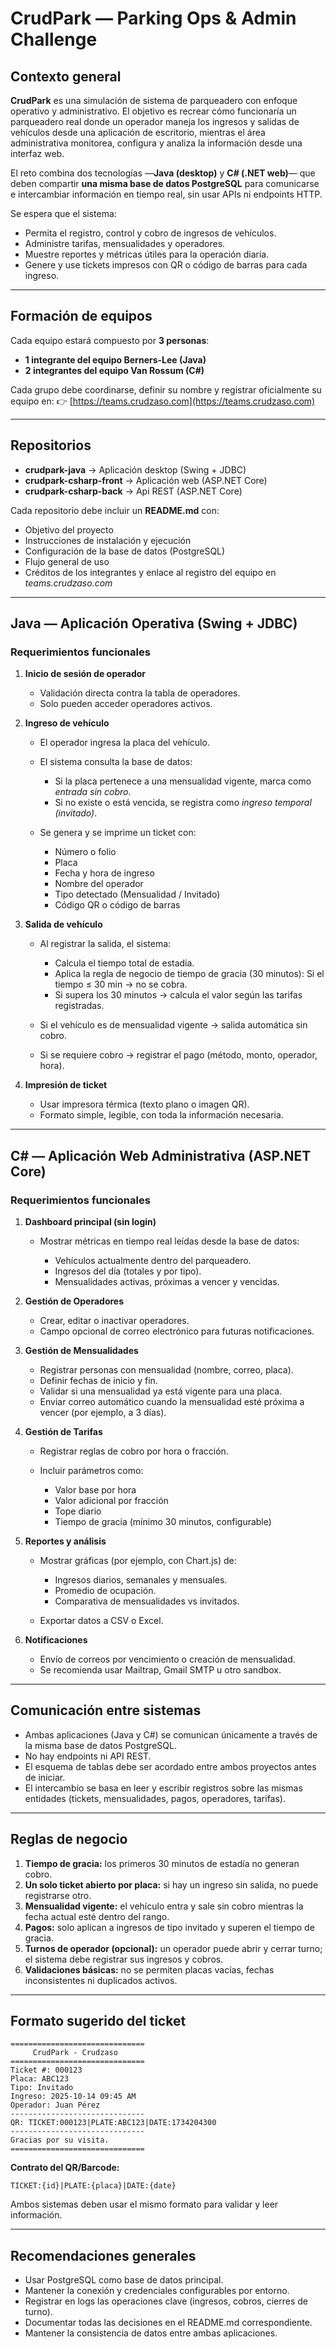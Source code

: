 # CrudPark — Parking Ops & Admin Challenge

## Contexto general

**CrudPark** es una simulación de sistema de parqueadero con enfoque operativo y administrativo.
El objetivo es recrear cómo funcionaría un parqueadero real donde un operador maneja los ingresos y salidas de vehículos desde una aplicación de escritorio, mientras el área administrativa monitorea, configura y analiza la información desde una interfaz web.

El reto combina dos tecnologías —**Java (desktop)** y **C# (.NET web)**— que deben compartir **una misma base de datos PostgreSQL** para comunicarse e intercambiar información en tiempo real, sin usar APIs ni endpoints HTTP.

Se espera que el sistema:

* Permita el registro, control y cobro de ingresos de vehículos.
* Administre tarifas, mensualidades y operadores.
* Muestre reportes y métricas útiles para la operación diaria.
* Genere y use tickets impresos con QR o código de barras para cada ingreso.

---

## Formación de equipos

Cada equipo estará compuesto por **3 personas**:

* **1 integrante del equipo Berners-Lee (Java)**
* **2 integrantes del equipo Van Rossum (C#)**

Cada grupo debe coordinarse, definir su nombre y registrar oficialmente su equipo en:
👉 [https://teams.crudzaso.com](https://teams.crudzaso.com)

---

## Repositorios

* **crudpark-java** → Aplicación desktop (Swing + JDBC)
* **crudpark-csharp-front** → Aplicación web (ASP.NET Core)
* **crudpark-csharp-back** → Api REST (ASP.NET Core)

Cada repositorio debe incluir un **README.md** con:

* Objetivo del proyecto
* Instrucciones de instalación y ejecución
* Configuración de la base de datos (PostgreSQL)
* Flujo general de uso
* Créditos de los integrantes y enlace al registro del equipo en *teams.crudzaso.com*

---

## Java — Aplicación Operativa (Swing + JDBC)

### Requerimientos funcionales

1. **Inicio de sesión de operador**

   * Validación directa contra la tabla de operadores.
   * Solo pueden acceder operadores activos.

2. **Ingreso de vehículo**

   * El operador ingresa la placa del vehículo.
   * El sistema consulta la base de datos:

     * Si la placa pertenece a una mensualidad vigente, marca como *entrada sin cobro*.
     * Si no existe o está vencida, se registra como *ingreso temporal (invitado)*.
   * Se genera y se imprime un ticket con:

     * Número o folio
     * Placa
     * Fecha y hora de ingreso
     * Nombre del operador
     * Tipo detectado (Mensualidad / Invitado)
     * Código QR o código de barras

3. **Salida de vehículo**

   * Al registrar la salida, el sistema:

     * Calcula el tiempo total de estadía.
     * Aplica la regla de negocio de tiempo de gracia (30 minutos):
       Si el tiempo ≤ 30 min → no se cobra.
     * Si supera los 30 minutos → calcula el valor según las tarifas registradas.
   * Si el vehículo es de mensualidad vigente → salida automática sin cobro.
   * Si se requiere cobro → registrar el pago (método, monto, operador, hora).

4. **Impresión de ticket**

   * Usar impresora térmica (texto plano o imagen QR).
   * Formato simple, legible, con toda la información necesaria.

---

## C# — Aplicación Web Administrativa (ASP.NET Core)

### Requerimientos funcionales

1. **Dashboard principal (sin login)**

   * Mostrar métricas en tiempo real leídas desde la base de datos:

     * Vehículos actualmente dentro del parqueadero.
     * Ingresos del día (totales y por tipo).
     * Mensualidades activas, próximas a vencer y vencidas.

2. **Gestión de Operadores**

   * Crear, editar o inactivar operadores.
   * Campo opcional de correo electrónico para futuras notificaciones.

3. **Gestión de Mensualidades**

   * Registrar personas con mensualidad (nombre, correo, placa).
   * Definir fechas de inicio y fin.
   * Validar si una mensualidad ya está vigente para una placa.
   * Enviar correo automático cuando la mensualidad esté próxima a vencer (por ejemplo, a 3 días).

4. **Gestión de Tarifas**

   * Registrar reglas de cobro por hora o fracción.
   * Incluir parámetros como:

     * Valor base por hora
     * Valor adicional por fracción
     * Tope diario
     * Tiempo de gracia (mínimo 30 minutos, configurable)

5. **Reportes y análisis**

   * Mostrar gráficas (por ejemplo, con Chart.js) de:

     * Ingresos diarios, semanales y mensuales.
     * Promedio de ocupación.
     * Comparativa de mensualidades vs invitados.
   * Exportar datos a CSV o Excel.

6. **Notificaciones**

   * Envío de correos por vencimiento o creación de mensualidad.
   * Se recomienda usar Mailtrap, Gmail SMTP u otro sandbox.

---

## Comunicación entre sistemas

* Ambas aplicaciones (Java y C#) se comunican únicamente a través de la misma base de datos PostgreSQL.
* No hay endpoints ni API REST.
* El esquema de tablas debe ser acordado entre ambos proyectos antes de iniciar.
* El intercambio se basa en leer y escribir registros sobre las mismas entidades (tickets, mensualidades, pagos, operadores, tarifas).

---

## Reglas de negocio

1. **Tiempo de gracia:** los primeros 30 minutos de estadía no generan cobro.
2. **Un solo ticket abierto por placa:** si hay un ingreso sin salida, no puede registrarse otro.
3. **Mensualidad vigente:** el vehículo entra y sale sin cobro mientras la fecha actual esté dentro del rango.
4. **Pagos:** solo aplican a ingresos de tipo invitado y superen el tiempo de gracia.
5. **Turnos de operador (opcional):** un operador puede abrir y cerrar turno; el sistema debe registrar sus ingresos y cobros.
6. **Validaciones básicas:** no se permiten placas vacías, fechas inconsistentes ni duplicados activos.

---

## Formato sugerido del ticket

```
==============================
     CrudPark - Crudzaso
==============================
Ticket #: 000123
Placa: ABC123
Tipo: Invitado
Ingreso: 2025-10-14 09:45 AM
Operador: Juan Pérez
------------------------------
QR: TICKET:000123|PLATE:ABC123|DATE:1734204300
------------------------------
Gracias por su visita.
==============================
```

**Contrato del QR/Barcode:**

```
TICKET:{id}|PLATE:{placa}|DATE:{date}
```

Ambos sistemas deben usar el mismo formato para validar y leer información.

---

## Recomendaciones generales

* Usar PostgreSQL como base de datos principal.
* Mantener la conexión y credenciales configurables por entorno.
* Registrar en logs las operaciones clave (ingresos, cobros, cierres de turno).
* Documentar todas las decisiones en el README.md correspondiente.
* Mantener la consistencia de datos entre ambas aplicaciones.
